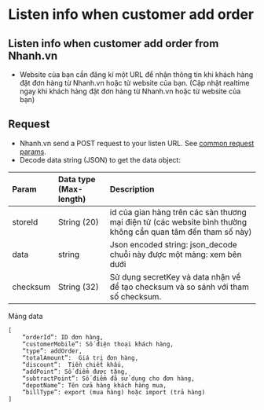 # Listen info when customer add order

## Listen info when customer add order from Nhanh.vn

* Website của bạn cần đăng kí một URL để nhận thông tin khi khách hàng đặt đơn hàng từ Nhanh.vn hoặc từ website của bạn. \(Cập nhật realtime ngay khi khách hàng đặt đơn hàng từ Nhanh.vn hoặc từ website của bạn\)

## Request

* Nhanh.vn send a POST request to your listen URL. See [common request params](../getting-started/api.md#request).
* Decode data string \(JSON\) to get the data object:

| Param | Data type \(Max-length\) | Description |
| :--- | :--- | :--- |
| storeId | String \(20\) | id của gian hàng trên các sàn thương mại điện tử \(các website bình thường không cần quan tâm đến tham số này\) |
| data | string | Json encoded string: json\_decode chuỗi này được một mảng: xem bên dưới |
| checksum | String \(32\) | Sử dụng secretKey và data nhận về để tạo checksum và so sánh với tham số checksum. |

Mảng data

```text
[
    “orderId”: ID đơn hàng,
    “customerMobile”: Số điện thoại khách hàng,
    “type”: addOrder,
    “totalAmount”:  Giá trị đơn hàng,
    “discount”:  Tiền chiết khấu,
    “addPoint”: Số điểm được tặng,
    “subtractPoint”: Số điểm đã sử dụng cho đơn hàng,
    “depotName”: Tên cửa hàng khách hàng mua,
    “billType”: export (mua hàng) hoặc import (trả hàng)       
]
```

